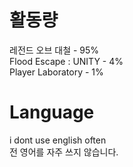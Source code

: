 # 활동량

레전드 오브 대철 - 95% <br>
Flood Escape : UNITY - 4% <br>
Player Laboratory - 1%

# Language
i dont use english often<br>
전 영어를 자주 쓰지 않습니다.
